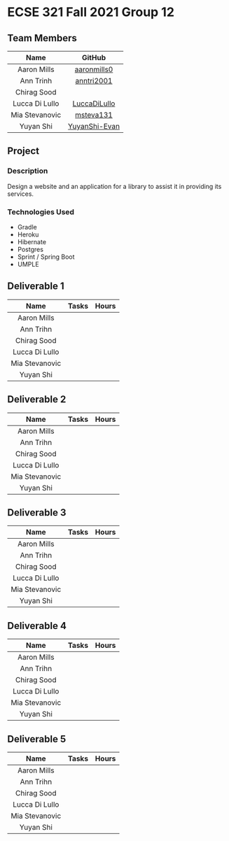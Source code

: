 # ECSE 321 Fall 2021 Group 12

## Team Members
| Name | GitHub |
| :---: | :---: |
| Aaron Mills | [aaronmills0](https://github.com/aaronmills0) |
| Ann Trinh | [anntri2001](https://github.com/anntri2001) |
| Chirag Sood | |
| Lucca Di Lullo | [LuccaDiLullo](https://github.com/LuccaDiLullo) |
| Mia Stevanovic | [msteva131](https://github.com/msteva131) |
| Yuyan Shi | [YuyanShi-Evan](https://github.com/YuyanShi-Evan) |

## Project
### Description
Design a website and an application for a library to assist it in providing its services.

### Technologies Used
* Gradle
* Heroku
* Hibernate
* Postgres
* Sprint / Spring Boot
* UMPLE

## Deliverable 1

| Name | Tasks | Hours | 
| :---: | :--- | :---:|
| Aaron Mills |
| Ann Trihn |
| Chirag Sood |
| Lucca Di Lullo |
| Mia Stevanovic |
| Yuyan Shi |

## Deliverable 2

| Name | Tasks | Hours | 
| :---: | :--- | :---:|
| Aaron Mills |
| Ann Trihn |
| Chirag Sood |
| Lucca Di Lullo |
| Mia Stevanovic |
| Yuyan Shi |

## Deliverable 3

| Name | Tasks | Hours | 
| :---: | :--- | :---:|
| Aaron Mills |
| Ann Trihn |
| Chirag Sood |
| Lucca Di Lullo |
| Mia Stevanovic |
| Yuyan Shi |

## Deliverable 4

| Name | Tasks | Hours | 
| :---: | :--- | :---:|
| Aaron Mills |
| Ann Trihn |
| Chirag Sood |
| Lucca Di Lullo |
| Mia Stevanovic |
| Yuyan Shi |

## Deliverable 5

| Name | Tasks | Hours | 
| :---: | :--- | :---:|
| Aaron Mills |
| Ann Trihn |
| Chirag Sood |
| Lucca Di Lullo |
| Mia Stevanovic |
| Yuyan Shi |
